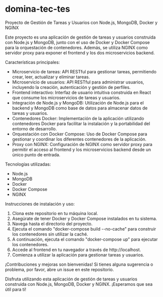 # domina-tec-tes

Proyecto de Gestión de Tareas y Usuarios con Node.js, MongoDB, Docker y NGINX

Este proyecto es una aplicación de gestión de tareas y usuarios construida con Node.js y MongoDB, junto con el uso de Docker y Docker Compose para la orquestación de contenedores. Además, se utiliza NGINX como servidor proxy para exponer el frontend y los dos microservicios backend.

Características principales:
- Microservicio de tareas: API RESTful para gestionar tareas, permitiendo crear, leer, actualizar y eliminar tareas.
- Microservicio de usuarios: API RESTful para administrar usuarios, incluyendo la creación, autenticación y gestión de perfiles.
- Frontend interactivo: Interfaz de usuario intuitiva construida en React que consume los microservicios de tareas y usuarios.
- Integración de Node.js y MongoDB: Utilización de Node.js para el backend y MongoDB como base de datos para almacenar datos de tareas y usuarios.
- Contenedores Docker: Implementación de la aplicación utilizando contenedores Docker para facilitar la instalación y la portabilidad del entorno de desarrollo.
- Orquestación con Docker Compose: Uso de Docker Compose para gestionar y coordinar los diferentes contenedores de la aplicación.
- Proxy con NGINX: Configuración de NGINX como servidor proxy para permitir el acceso al frontend y los microservicios backend desde un único punto de entrada.

Tecnologías utilizadas:
- Node.js
- MongoDB
- Docker
- Docker Compose
- NGINX

Instrucciones de instalación y uso:
1. Clona este repositorio en tu máquina local.
2. Asegúrate de tener Docker y Docker Compose instalados en tu sistema.
3. Navega hasta el directorio del proyecto.
4. Ejecuta el comando "docker-compose build --no-cache" para construir los contenedores sin utilizar la caché.
5. A continuación, ejecuta el comando "docker-compose up" para ejecutar los contenedores.
6. Accede al frontend en tu navegador a través de http://localhost.
7. Comienza a utilizar la aplicación para gestionar tareas y usuarios.

¡Contribuciones y mejoras son bienvenidas! Si tienes alguna sugerencia o problema, por favor, abre un issue en este repositorio.

Disfruta utilizando esta aplicación de gestión de tareas y usuarios construida con Node.js, MongoDB, Docker y NGINX. ¡Esperamos que sea útil para ti!